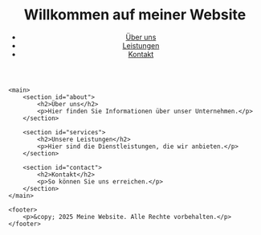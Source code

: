<!DOCTYPE html>
<html lang="de">
<head>
    <meta charset="UTF-8">
    <meta name="viewport" content="width=device-width, initial-scale=1.0">
    <title>Meine Website</title>
    <link rel="stylesheet" href="styles.css">
</head>
<body>
    <header>
        <h1>Willkommen auf meiner Website</h1>
        <nav>
            <ul>
                <li><a href="#about">Über uns</a></li>
                <li><a href="#services">Leistungen</a></li>
                <li><a href="#contact">Kontakt</a></li>
            </ul>
        </nav>
    </header>
    
    <main>
        <section id="about">
            <h2>Über uns</h2>
            <p>Hier finden Sie Informationen über unser Unternehmen.</p>
        </section>
        
        <section id="services">
            <h2>Unsere Leistungen</h2>
            <p>Hier sind die Dienstleistungen, die wir anbieten.</p>
        </section>
        
        <section id="contact">
            <h2>Kontakt</h2>
            <p>So können Sie uns erreichen.</p>
        </section>
    </main>
    
    <footer>
        <p>&copy; 2025 Meine Website. Alle Rechte vorbehalten.</p>
    </footer>
</body>
</html>
